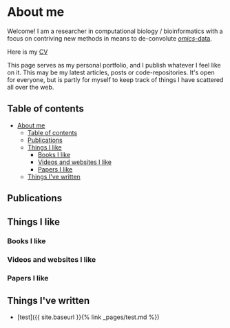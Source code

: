 # About me

Welcome! I am a researcher in computational biology / bioinformatics with a focus on contriving new methods in means to de-convolute [_omics_-data](https://en.wikipedia.org/wiki/Omics).

Here is my [CV](_docs/CV2023.pdf)

This page serves as my personal portfolio, and I publish whatever I feel like on it. This may be my latest articles, posts or code-repositories. It's open for everyone, but is partly for myself to keep track of things I have scattered all over the web.

## Table of contents

- [About me](#about-me)
  - [Table of contents](#table-of-contents)
  - [Publications ](#publications-)
  - [Things I like ](#things-i-like-)
    - [Books I like ](#books-i-like-)
    - [Videos and websites I like ](#videos-and-websites-i-like-)
    - [Papers I like ](#papers-i-like-)
  - [Things I've written ](#things-ive-written-)

## Publications <a name="publications"></a>

## Things I like <a name="likes"></a>

### Books I like <a name="books"></a>

### Videos and websites I like <a name="websites"></a>

### Papers I like <a name="papers"></a>

## Things I've written <a name="written">

- [test]({{ site.baseurl }}{% link _pages/test.md %})

